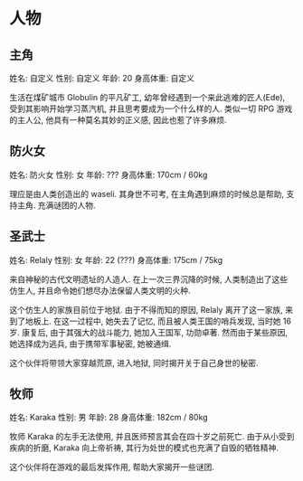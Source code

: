 # 人物

## 主角

姓名: 自定义
性别: 自定义
年龄: 20
身高体重: 自定义

生活在煤矿城市 Globulin 的平凡矿工, 幼年曾经遇到一个来此逃难的匠人(Ede), 受到其影响开始学习蒸汽机, 并且思考要成为一个什么样的人. 类似一切 RPG 游戏的主人公, 他具有一种莫名其妙的正义感, 因此也惹了许多麻烦.

## 防火女

姓名: 防火女
性别: 女
年龄: ???
身高体重: 170cm / 60kg

理应是由人类创造出的 waseli. 其身世不可考, 在主角遇到麻烦的时候总是帮助, 支持主角. 充满谜团的人物.

## 圣武士

姓名: Relaly
性别: 女
年龄: 22 (???)
身高体重: 175cm / 75kg

来自神秘的古代文明遗址的人造人. 在上一次三界沉降的时候, 人类制造出了这些仿生人, 并且命令她们想尽办法保留人类文明的火种.

这个仿生人的家族目前位于地狱. 由于不得而知的原因, Relaly 离开了这一家族, 来到了地板上. 在这一过程中, 她失去了记忆, 而且被人类王国的哨兵发现, 当时她 16 岁. 康复后, 由于其强大的战斗能力, 她加入王国军, 功勋卓著. 然而由于某些原因, 她选择成为逃兵, 由于携带军事秘密, 她被通缉.

这个伙伴将带领大家穿越荒原, 进入地狱, 同时揭开关于自己身世的秘密.

## 牧师

姓名: Karaka
性别: 男
年龄: 28
身高体重: 182cm / 80kg

牧师 Karaka 的左手无法使用, 并且医师预言其会在四十岁之前死亡. 由于从小受到疾病的折磨, Karaka 向上帝祈祷, 其行为处世的模式也充满了自毁的牺牲精神.

这个伙伴将在游戏的最后发挥作用, 帮助大家揭开一些谜团.

